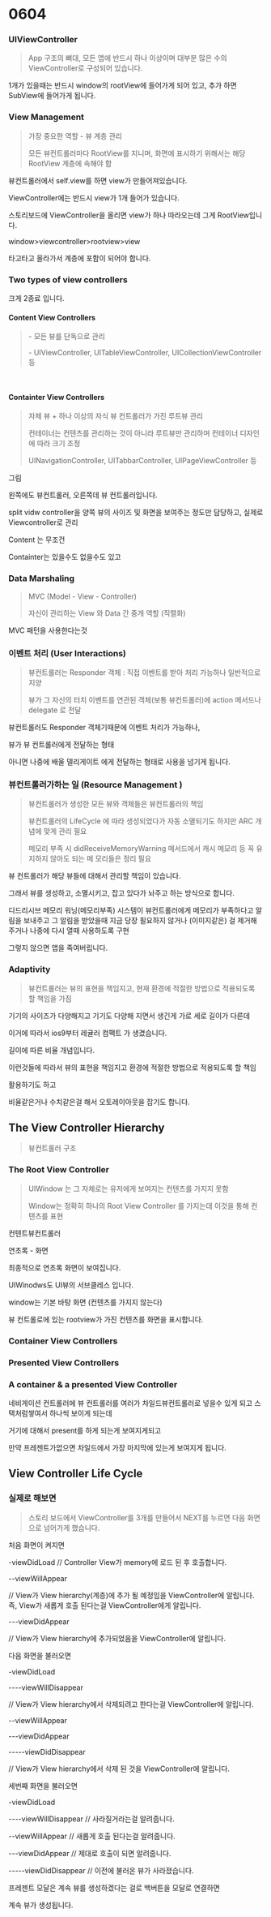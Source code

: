 # 0604



### UIViewController

> App 구조의 뼈대, 모든 앱에 반드시 하나 이상이며 대부분 많은 수의 ViewController로 구성되어 있습니다.



1개가 있을때는 반드시 window의 rootView에 들어가게 되어 있고, 추가 하면 SubView에 들어가게 됩니다.



### View Management 

> 가장 중요한 역할 - 뷰 계층 관리 
>
> 모든 뷰컨트롤러마다 RootView를 지니며, 화면에 표시하기 위해서는 해당 RootView 계층에 속해야 함 

뷰컨트롤러에서 self.view를 하면 view가 만들어져있습니다.

ViewController에는 반드시 view가 1개 들어가 있습니다.

스토리보드에 ViewController을 올리면 view가 하나 따라오는데 그게 RootView입니다.

window>viewcontroller>rootview>view

타고타고 올라가서 계층에 포함이 되어야 합니다.





### Two types of view controllers 

크게 2종료 입니다.

#### Content View Controllers 

> \- 모든 뷰를 단독으로 관리  
>
> \- UIViewController, UITableViewController, UICollectionViewController 등  



<br>

#### Containter View Controllers  

> 자체 뷰 + 하나 이상의 자식 뷰 컨트롤러가 가진 루트뷰 관리   
>
> 컨테이너는 컨텐츠를 관리하는 것이 아니라 루트뷰만 관리하며 컨테이너 디자인에 따라 크기 조정 
>
> UINavigationController, UITabbarController, UIPageViewController 등 



그림



왼쪽에도 뷰컨트롤러, 오른쪽데 뷰 컨트롤러입니다.

split vidw controller을 양쪽 뷰의 사이즈 및 화면을 보여주는 정도만 담당하고, 실제로 Viewcontroller로 관리

Content 는 무조건

Containter는 있을수도 없을수도 있고 





### Data Marshaling 

> MVC (Model - View - Controller)
>
> 자신이 관리하는 View 와 Data 간 중개 역할 (직렬화)

MVC 패턴을 사용한다는것





### 이벤트 처리 (User Interactions)

> 뷰컨트롤러는 Responder 객체 : 직접 이벤트를 받아 처리 가능하나 일반적으로 지양 
>
> 뷰가 그 자신의 터치 이벤트를 연관된 객체(보통 뷰컨트롤러)에 action 메서드나 delegate 로 전달 

뷰컨트롤러도 Responder 객체기때문에 이벤트 처리가 가능하나, 



뷰가 뷰 컨트롤러에게 전달하는 형태

아니면 나중에 배울 델리게이트 에게 전달하는 형태로 사용을 넘기게 됩니다.





### 뷰컨트롤러가하는 일 (Resource Management )

> 뷰컨트롤러가 생성한 모든 뷰와 객체들은 뷰컨트롤러의 책임
>
> 뷰컨트롤러의 LifeCycle 에 따라 생성되었다가 자동 소멸되기도 하지만 ARC 개념에 맞게 관리 필요
>
> 메모리 부족 시 didReceiveMemoryWarning 메서드에서 캐시 메모리 등 꼭 유지하지 않아도 되는 메 모리들은 정리 필요 



뷰 컨트롤러가 해당 뷰들에 대해서 관리할 책임이 있습니다.

그래서 뷰를 생성하고, 소멸시키고, 잡고 있다가 놔주고 하는 방식으로 합니다.

디드리시브 메모리 워닝(메모리부족) 시스템이 뷰컨트롤러에게 메모리가 부족하다고 알림을 보내주고 그 알림을 받았을때 지금 당장 필요하지 않거나 (이미지같은) 걸 제거해주거나 나중에 다시 열때 사용하도록 구현

그렇지 않으면 앱을 죽여버립니다.





### Adaptivity

> 뷰컨트롤러는 뷰의 표현을 책임지고, 현재 환경에 적절한 방법으로 적용되도록 할 책임을 가짐 

기기의 사이즈가 다양해지고 기기도 다양해 지면서 생긴게 가로 세로 길이가 다른데

이거에 따라서 ios9부터 레귤러 컴팩트 가 생겼습니다.

길이에 따른 비율 개념입니다.



이런것들에 따라서 뷰의 표현을 책임지고 환경에 적절한 방법으로 적용되도록 할 책임

활용하기도 하고

비율같은거나 수치같은걸 해서 오토레이아웃을 잡기도 합니다.





## The View Controller Hierarchy

> 뷰컨트롤러 구조



### The Root View Controller 

> UIWindow 는 그 자체로는 유저에게 보여지는 컨텐츠를 가지지 못함 
>
> Window는 정확히 하나의 Root View Controller 를 가지는데 이것을 통해 컨텐츠를 표현 

컨텐트뷰컨트롤러



연초록 - 화면

최종적으로 연초록 화면이 보여집니다.



UIWinodws도 UI뷰의 서브클레스 입니다.

window는 기본 바탕 화면 (컨텐츠를 가지지 않는다)

뷰 컨트롤로에 있는 rootview가 가진 컨텐츠를 화면을 표시합니다.



### Container View Controllers 



### Presented View Controllers 

### A container & a presented View Controller 



네비게이션 컨트롤러에 뷰 컨트롤러를 여러가 차일드뷰컨트롤러로 넣을수 있게 되고 스택처럼쌓여서 하나씩 보이게 되는데

거기에 대해서 present를 하게 되는게 보여지게되고

만약 프레젠트가없으면 차일드에서 가장 마지막에 있는게 보여지게 됩니다.





## View Controller Life Cycle 







### 실제로 해보면

> 스토리 보드에서 ViewController를 3개를 만들어서 NEXT를 누르면 다음 화면으로 넘어가게 했습니다.

처음 화면이 켜지면

-viewDidLoad // Controller View가 memory에 로드 된 후 호출합니다.

--viewWillAppear 

// View가 View hierarchy(계층)에 추가 될 예정임을 ViewController에 알립니다. 즉, View가 새롭게 호출 된다는걸 ViewController에게 알립니다.

---viewDidAppear 

// View가 View hierarchy에 추가되었음을 ViewController에 알립니다.



다음 화면을 불러오면

-viewDidLoad

----viewWillDisappear

 // View가 View hierarchy에서 삭제되려고 한다는걸 ViewController에 알립니다.

--viewWillAppear

---viewDidAppear

-----viewDidDisappear 

// View가 View hierarchy에서 삭제 된 것을 ViewController에 알립니다.



세번째 화면을 불러오면

-viewDidLoad

----viewWillDisappear // 사라질거라는걸 알려줍니다.

--viewWillAppear // 새롭게 호출 된다는걸 알려줍니다.

---viewDidAppear // 제대로 호출이 되면 알려줍니다.

-----viewDidDisappear // 이전에 불러온 뷰가 사라졌습니다.





프레젠트 모달은 계속 뷰를 생성하겠다는 걸로 백버튼을 모달로 연결하면

계속 뷰가 생성됩니다.























